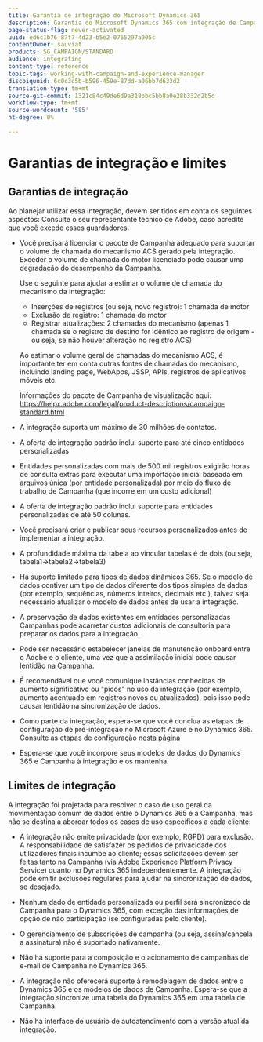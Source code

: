 ```yaml
---
title: Garantia de integração do Microsoft Dynamics 365
description: Garantia do Microsoft Dynamics 365 com integração de Campaign Standard
page-status-flag: never-activated
uuid: ed6c1b76-87f7-4d23-b5e2-0765297a905c
contentOwner: sauviat
products: SG_CAMPAIGN/STANDARD
audience: integrating
content-type: reference
topic-tags: working-with-campaign-and-experience-manager
discoiquuid: 6c0c3c5b-b596-459e-87dd-a06bb7d633d2
translation-type: tm+mt
source-git-commit: 1321c84c49de6d9a318bbc5bb8a0e28b332d2b5d
workflow-type: tm+mt
source-wordcount: '585'
ht-degree: 0%

---
```



# Garantias de integração e limites

## Garantias de integração

Ao planejar utilizar essa integração, devem ser tidos em conta os seguintes aspectos: Consulte o seu representante técnico de Adobe, caso acredite que você excede esses guardadores.

* Você precisará licenciar o pacote de Campanha adequado para suportar o volume de chamada do mecanismo ACS gerado pela integração. Exceder o volume de chamada do motor licenciado pode causar uma degradação do desempenho da Campanha.

   Use o seguinte para ajudar a estimar o volume de chamada do mecanismo da integração:

   * Inserções de registros (ou seja, novo registro): 1 chamada de motor
   * Exclusão de registro: 1 chamada de motor
   * Registrar atualizações: 2 chamadas do mecanismo (apenas 1 chamada se o registro de destino for idêntico ao registro de origem - ou seja, se não houver alteração no registro ACS)

   Ao estimar o volume geral de chamadas do mecanismo ACS, é importante ter em conta outras fontes de chamadas do mecanismo, incluindo landing page, WebApps, JSSP, APIs, registros de aplicativos móveis etc.

   Informações do pacote de Campanha de visualização aqui: https://helpx.adobe.com/legal/product-descriptions/campaign-standard.html

* A integração suporta um máximo de 30 milhões de contatos.

* A oferta de integração padrão inclui suporte para até cinco entidades personalizadas

* Entidades personalizadas com mais de 500 mil registros exigirão horas de consulta extras para executar uma importação inicial baseada em arquivos única (por entidade personalizada) por meio do fluxo de trabalho de Campanha (que incorre em um custo adicional)

* A oferta de integração padrão inclui suporte para entidades personalizadas de até 50 colunas.

* Você precisará criar e publicar seus recursos personalizados antes de implementar a integração.

* A profundidade máxima da tabela ao vincular tabelas é de dois (ou seja, tabela1->tabela2->tabela3)

* Há suporte limitado para tipos de dados dinâmicos 365. Se o modelo de dados contiver um tipo de dados diferente dos tipos simples de dados (por exemplo, sequências, números inteiros, decimais etc.), talvez seja necessário atualizar o modelo de dados antes de usar a integração.

* A preservação de dados existentes em entidades personalizadas Campanhas pode acarretar custos adicionais de consultoria para preparar os dados para a integração.

* Pode ser necessário estabelecer janelas de manutenção onboard entre o Adobe e o cliente, uma vez que a assimilação inicial pode causar lentidão na Campanha.

* É recomendável que você comunique instâncias conhecidas de aumento significativo ou &quot;picos&quot; no uso da integração (por exemplo, aumento acentuado em registros novos ou atualizados), pois isso pode causar lentidão na sincronização de dados.

* Como parte da integração, espera-se que você conclua as etapas de configuração de pré-integração no Microsoft Azure e no Dynamics 365. Consulte as etapas de configuração [nesta página](../../integrating/using/configure-microsoft-dynamics-365-for-campaign-integration.md)

* Espera-se que você incorpore seus modelos de dados do Dynamics 365 e Campanha à integração e os mantenha.

## Limites de integração

A integração foi projetada para resolver o caso de uso geral da movimentação comum de dados entre o Dynamics 365 e a Campanha, mas não se destina a abordar todos os casos de uso específicos a cada cliente:

* A integração não emite privacidade (por exemplo, RGPD) para exclusão. A responsabilidade de satisfazer os pedidos de privacidade dos utilizadores finais incumbe ao cliente; essas solicitações devem ser feitas tanto na Campanha (via Adobe Experience Platform Privacy Service) quanto no Dynamics 365 independentemente. A integração pode emitir exclusões regulares para ajudar na sincronização de dados, se desejado.

* Nenhum dado de entidade personalizada ou perfil será sincronizado da Campanha para o Dynamics 365, com exceção das informações de opção de não participação (se configuradas pelo cliente).

* O gerenciamento de subscrições de campanha (ou seja, assina/cancela a assinatura) não é suportado nativamente.

* Não há suporte para a composição e o acionamento de campanhas de e-mail de Campanha no Dynamics 365.

* A integração não oferecerá suporte à remodelagem de dados entre o Dynamics 365 e os modelos de dados de Campanha. Espera-se que a integração sincronize uma tabela do Dynamics 365 em uma tabela de Campanha.

* Não há interface de usuário de autoatendimento com a versão atual da integração.
